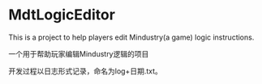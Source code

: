 # MdtLogicEditor
This is a project to help players edit Mindustry(a game) logic instructions.

一个用于帮助玩家编辑Mindustry逻辑的项目

开发过程以日志形式记录，命名为log+日期.txt。
